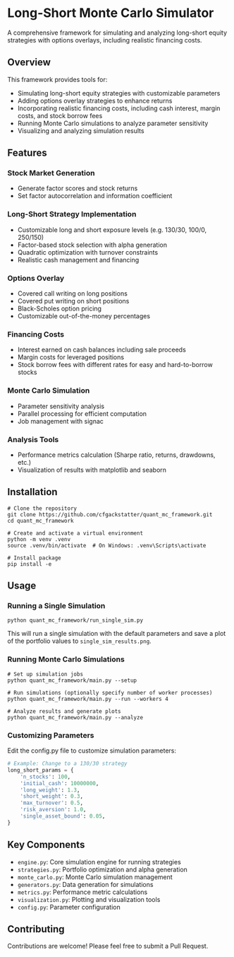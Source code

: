 # Long-Short Monte Carlo Simulator
A comprehensive framework for simulating and analyzing long-short equity strategies with options overlays, including realistic financing costs.

## Overview
This framework provides tools for:

- Simulating long-short equity strategies with customizable parameters
- Adding options overlay strategies to enhance returns
- Incorporating realistic financing costs, including cash interest, margin costs, and stock borrow fees
- Running Monte Carlo simulations to analyze parameter sensitivity
- Visualizing and analyzing simulation results

## Features
### Stock Market Generation
- Generate factor scores and stock returns
- Set factor autocorrelation and information coefficient

### Long-Short Strategy Implementation
- Customizable long and short exposure levels (e.g. 130/30, 100/0, 250/150)
- Factor-based stock selection with alpha generation
- Quadratic optimization with turnover constraints
- Realistic cash management and financing

### Options Overlay
- Covered call writing on long positions
- Covered put writing on short positions
- Black-Scholes option pricing
- Customizable out-of-the-money percentages

### Financing Costs
- Interest earned on cash balances including sale proceeds
- Margin costs for leveraged positions
- Stock borrow fees with different rates for easy and hard-to-borrow stocks

### Monte Carlo Simulation
- Parameter sensitivity analysis
- Parallel processing for efficient computation
- Job management with signac

### Analysis Tools
- Performance metrics calculation (Sharpe ratio, returns, drawdowns, etc.)
- Visualization of results with matplotlib and seaborn

## Installation
```console
# Clone the repository
git clone https://github.com/cfgackstatter/quant_mc_framework.git
cd quant_mc_framework

# Create and activate a virtual environment
python -m venv .venv
source .venv/bin/activate  # On Windows: .venv\Scripts\activate

# Install package
pip install -e
```

## Usage
### Running a Single Simulation
```python quant_mc_framework/run_single_sim.py```

This will run a single simulation with the default parameters and save a plot of the portfolio values to `single_sim_results.png`.

### Running Monte Carlo Simulations

```console
# Set up simulation jobs
python quant_mc_framework/main.py --setup

# Run simulations (optionally specify number of worker processes)
python quant_mc_framework/main.py --run --workers 4

# Analyze results and generate plots
python quant_mc_framework/main.py --analyze
```

### Customizing Parameters
Edit the config.py file to customize simulation parameters:

```python
# Example: Change to a 130/30 strategy
long_short_params = {
    'n_stocks': 100,
    'initial_cash': 10000000,
    'long_weight': 1.3,
    'short_weight': 0.3,
    'max_turnover': 0.5,
    'risk_aversion': 1.0,
    'single_asset_bound': 0.05,
}
```

## Key Components
- `engine.py`: Core simulation engine for running strategies
- `strategies.py`: Portfolio optimization and alpha generation
- `monte_carlo.py`: Monte Carlo simulation management
- `generators.py`: Data generation for simulations
- `metrics.py`: Performance metric calculations
- `visualization.py`: Plotting and visualization tools
- `config.py`: Parameter configuration

## Contributing
Contributions are welcome! Please feel free to submit a Pull Request.
